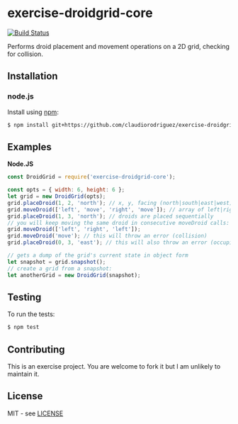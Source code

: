 # exercise-droidgrid-core

[![Build Status][travis-image]][travis-url]

Performs droid placement and movement operations on a 2D grid, checking for collision.

## Installation

### node.js

Install using [npm](http://npmjs.org/):

```bash
$ npm install git+https://github.com/claudiorodriguez/exercise-droidgrid-core.git
```

## Examples

**Node.JS**

```javascript
const DroidGrid = require('exercise-droidgrid-core');

const opts = { width: 6, height: 6 };
let grid = new DroidGrid(opts);
grid.placeDroid(1, 2, 'north'); // x, y, facing (north|south|east|west)
grid.moveDroid(['left', 'move', 'right', 'move']); // array of left|right|move
grid.placeDroid(1, 3, 'north'); // droids are placed sequentially
// you will keep moving the same droid in consecutive moveDroid calls:
grid.moveDroid(['left', 'right', 'left']);
grid.moveDroid('move'); // this will throw an error (collision)
grid.placeDroid(0, 3, 'east'); // this will also throw an error (occupied)

// gets a dump of the grid's current state in object form
let snapshot = grid.snapshot();
// create a grid from a snapshot:
let anotherGrid = new DroidGrid(snapshot);
```

## Testing

To run the tests:

```bash
$ npm test
```

## Contributing

This is an exercise project. You are welcome to fork it but I am unlikely to maintain it.

## License

MIT - see [LICENSE][license-url]

[travis-image]: https://travis-ci.org/claudiorodriguez/exercise-droidgrid-core.svg?branch=master
[travis-url]: https://travis-ci.org/claudiorodriguez/exercise-droidgrid-core
[license-url]: https://github.com/claudiorodriguez/exercise-droidgrid-core/blob/master/LICENSE
